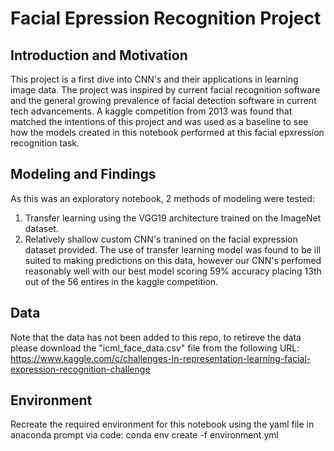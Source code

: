 # Facial Epression Recognition Project
## Introduction and Motivation
This project is a first dive into CNN's and their applications in learning image data. The project was inspired by current facial recognition software and the general growing prevalence of facial detection software in current tech advancements. A kaggle competition from 2013 was found that matched the intentions of this project and was used as a baseline to see how the models created in this notebook performed at this facial epxression recognition task.

## Modeling and Findings
As this was an exploratory notebook, 2 methods of modeling were tested:
1. Transfer learning using the VGG19 architecture trained on the ImageNet dataset.
2. Relatively shallow custom CNN's tranined on the facial expression dataset provided.
The use of transfer learning model was found to be ill suited to making predictions on this data, however our CNN's perfomed reasonably well with our best model scoring 59% accuracy placing 13th out of the 56 entires in the kaggle competition.

## Data
Note that the data has not been added to this repo, to retireve the data please download the "icml_face_data.csv" file from the following URL: https://www.kaggle.com/c/challenges-in-representation-learning-facial-expression-recognition-challenge

## Environment
Recreate the required environment for this notebook using the yaml file in anaconda prompt via code:
conda env create -f environment.yml